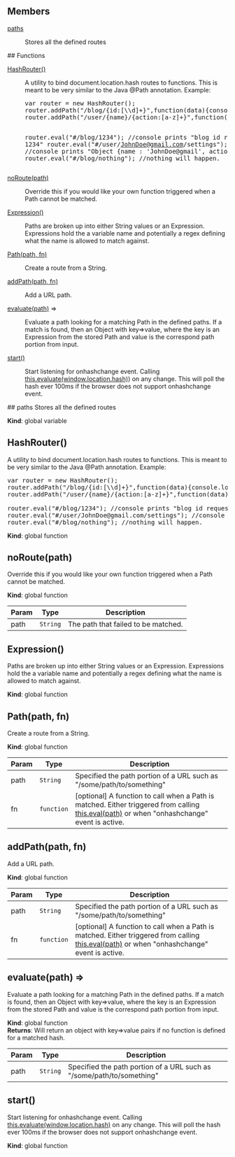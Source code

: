 ## Members
<dl>
<dt><a href="#paths">paths</a></dt>
<dd><p>Stores all the defined routes</p>
</dd>
</dl>
## Functions
<dl>
<dt><a href="#HashRouter">HashRouter()</a></dt>
<dd><p>A utility to bind document.location.hash routes to functions.  This is meant to be very similar to the Java @Path annotation.
Example:</p>
<pre>
var router = new HashRouter();
router.addPath("/blog/{id:[\\d]+}",function(data){console.log("blog id requested: "+data.id)});
router.addPath("/user/{name}/{action:[a-z]+}",function(data){console.log(data);});

router.eval("#/blog/1234"); //console prints "blog id requested: 1234"
router.eval("#/user/JohnDoe@gmail.com/settings"); //console prints "Object {name : 'JohnDoe@gmail', action : 'settings'}"
router.eval("#/blog/nothing"); //nothing will happen.
</pre></dd>
<dt><a href="#noRoute">noRoute(path)</a></dt>
<dd><p>Override this if you would like your own function triggered when a Path cannot be matched.</p>
</dd>
<dt><a href="#Expression">Expression()</a></dt>
<dd><p>Paths are broken up into either String values or an Expression.  Expressions hold the
a variable name and potentially a regex defining what the name is allowed to match against.</p>
</dd>
<dt><a href="#Path">Path(path, fn)</a></dt>
<dd><p>Create a route from a String.</p>
</dd>
<dt><a href="#addPath">addPath(path, fn)</a></dt>
<dd><p>Add a URL path.</p>
</dd>
<dt><a href="#evaluate">evaluate(path)</a> ⇒</dt>
<dd><p>Evaluate a path looking for a matching Path in the defined paths.  If a match is found, then an Object with
key=&gt;value, where the key is an Expression from the stored Path and value is the correspond path portion from input.</p>
</dd>
<dt><a href="#start">start()</a></dt>
<dd><p>Start listening for onhashchange event.  Calling <a href="this.evaluate(window.location.hash">this.evaluate(window.location.hash)</a>) on any change.  This
will poll the hash ever 100ms if the browser does not support onhashchange event.</p>
</dd>
</dl>
<a name="paths"></a>
## paths
Stores all the defined routes

**Kind**: global variable  
<a name="HashRouter"></a>
## HashRouter()
A utility to bind document.location.hash routes to functions.  This is meant to be very similar to the Java @Path annotation.Example:<pre>var router = new HashRouter();router.addPath("/blog/{id:[\\d]+}",function(data){console.log("blog id requested: "+data.id)});router.addPath("/user/{name}/{action:[a-z]+}",function(data){console.log(data);});router.eval("#/blog/1234"); //console prints "blog id requested: 1234"router.eval("#/user/JohnDoe@gmail.com/settings"); //console prints "Object {name : 'JohnDoe@gmail', action : 'settings'}"router.eval("#/blog/nothing"); //nothing will happen.</pre>

**Kind**: global function  
<a name="noRoute"></a>
## noRoute(path)
Override this if you would like your own function triggered when a Path cannot be matched.

**Kind**: global function  

| Param | Type | Description |
| --- | --- | --- |
| path | <code>String</code> | The path that failed to be matched. |

<a name="Expression"></a>
## Expression()
Paths are broken up into either String values or an Expression.  Expressions hold thea variable name and potentially a regex defining what the name is allowed to match against.

**Kind**: global function  
<a name="Path"></a>
## Path(path, fn)
Create a route from a String.

**Kind**: global function  

| Param | Type | Description |
| --- | --- | --- |
| path | <code>String</code> | Specified the path portion of a URL such as "/some/path/to/something" |
| fn | <code>function</code> | [optional] A function to call when a Path is matched.  Either triggered from calling [this.eval(path)](this.eval(path)) or when "onhashchange" event is active. |

<a name="addPath"></a>
## addPath(path, fn)
Add a URL path.

**Kind**: global function  

| Param | Type | Description |
| --- | --- | --- |
| path | <code>String</code> | Specified the path portion of a URL such as "/some/path/to/something" |
| fn | <code>function</code> | [optional] A function to call when a Path is matched.  Either triggered from calling [this.eval(path)](this.eval(path)) or when "onhashchange" event is active. |

<a name="evaluate"></a>
## evaluate(path) ⇒
Evaluate a path looking for a matching Path in the defined paths.  If a match is found, then an Object withkey=>value, where the key is an Expression from the stored Path and value is the correspond path portion from input.

**Kind**: global function  
**Returns**: Will return an object with key=>value pairs if no function is defined for a matched hash.  

| Param | Type | Description |
| --- | --- | --- |
| path | <code>String</code> | Specified the path portion of a URL such as "/some/path/to/something" |

<a name="start"></a>
## start()
Start listening for onhashchange event.  Calling [this.evaluate(window.location.hash)](this.evaluate(window.location.hash)) on any change.  Thiswill poll the hash ever 100ms if the browser does not support onhashchange event.

**Kind**: global function  
